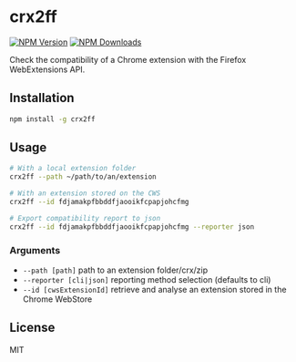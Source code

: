 # crx2ff

[![NPM Version](https://img.shields.io/npm/v/crx2ff.svg)](https://www.npmjs.com/package/crx2ff)
[![NPM Downloads](https://img.shields.io/npm/dm/crx2ff.svg)](http://npm-stat.com/charts.html?package=crx2ff&author=&from=&to=)

Check the compatibility of a Chrome extension with the Firefox WebExtensions API.

## Installation

```sh
npm install -g crx2ff
```

## Usage

```sh
# With a local extension folder
crx2ff --path ~/path/to/an/extension

# With an extension stored on the CWS
crx2ff --id fdjamakpfbbddfjaooikfcpapjohcfmg

# Export compatibility report to json
crx2ff --id fdjamakpfbbddfjaooikfcpapjohcfmg --reporter json
```

### Arguments

* `--path [path]` path to an extension folder/crx/zip
* `--reporter [cli|json]` reporting method selection (defaults to cli)
* `--id [cwsExtensionId]` retrieve and analyse an extension stored in the Chrome WebStore

## License

MIT